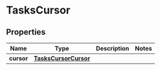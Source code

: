 

# TasksCursor


## Properties

| Name | Type | Description | Notes |
|------------ | ------------- | ------------- | -------------|
|**cursor** | [**TasksCursorCursor**](TasksCursorCursor.md) |  |  |



